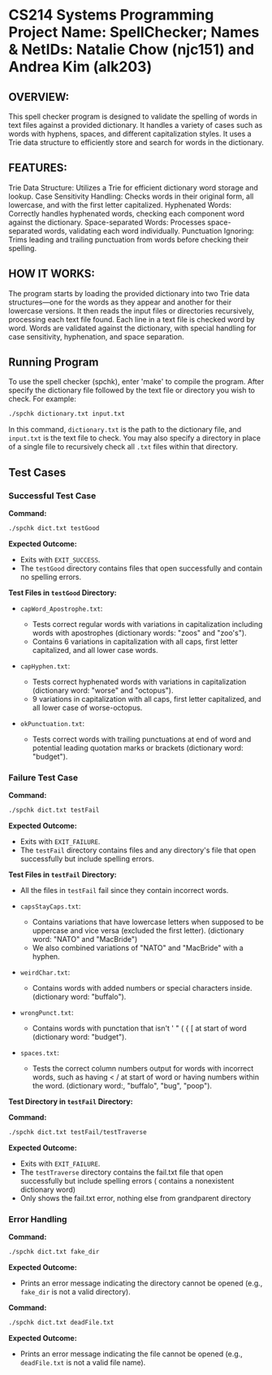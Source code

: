 # CS214 Systems Programming Project Name: SpellChecker; Names & NetIDs: Natalie Chow (njc151) and Andrea Kim (alk203)

## OVERVIEW:

This spell checker program is designed to validate the spelling of words in text files against a provided dictionary. It handles a variety of cases such as words with hyphens, spaces, and different capitalization styles. It uses a Trie data structure to efficiently store and search for words in the dictionary.

## FEATURES:

Trie Data Structure: Utilizes a Trie for efficient dictionary word storage and lookup.
Case Sensitivity Handling: Checks words in their original form, all lowercase, and with the first letter capitalized.
Hyphenated Words: Correctly handles hyphenated words, checking each component word against the dictionary.
Space-separated Words: Processes space-separated words, validating each word individually.
Punctuation Ignoring: Trims leading and trailing punctuation from words before checking their spelling.

## HOW IT WORKS:

The program starts by loading the provided dictionary into two Trie data structures—one for the words as they appear and another for their lowercase versions. It then reads the input files or directories recursively, processing each text file found. Each line in a text file is checked word by word. Words are validated against the dictionary, with special handling for case sensitivity, hyphenation, and space separation.

## Running Program

To use the spell checker (spchk), enter 'make' to compile the program. After specify the dictionary file followed by the text file or directory you wish to check. For example:

```bash
./spchk dictionary.txt input.txt
```

In this command, `dictionary.txt` is the path to the dictionary file, and `input.txt` is the text file to check. You may also specify a directory in place of a single file to recursively check all `.txt` files within that directory.

## Test Cases

### Successful Test Case

**Command:**

```bash
./spchk dict.txt testGood
```

**Expected Outcome:**

- Exits with `EXIT_SUCCESS`.
- The `testGood` directory contains files that open successfully and contain no spelling errors.

**Test Files in `testGood` Directory:**

- `capWord_Apostrophe.txt`:

  - Tests correct regular words with variations in capitalization including words with apostrophes (dictionary words: "zoos" and "zoo's").
  - Contains 6 variations in capitalization with all caps, first letter capitalized, and all lower case words.

- `capHyphen.txt`:

  - Tests correct hyphenated words with variations in capitalization (dictionary word: "worse" and "octopus").
  - 9 variations in capitalization with all caps, first letter capitalized, and all lower case of worse-octopus.

- `okPunctuation.txt`:
  - Tests correct words with trailing punctuations at end of word and potential leading quotation marks or brackets (dictionary word: "budget").

### Failure Test Case

**Command:**

```bash
./spchk dict.txt testFail
```

**Expected Outcome:**

- Exits with `EXIT_FAILURE`.
- The `testFail` directory contains files and any directory's file that open successfully but include spelling errors.

**Test Files in `testFail` Directory:**

- All the files in `testFail` fail since they contain incorrect words.

- `capsStayCaps.txt`:

  - Contains variations that have lowercase letters when supposed to be uppercase and vice versa (excluded the first letter). (dictionary word: "NATO" and "MacBride")
  - We also combined variations of "NATO" and "MacBride" with a hyphen.

- `weirdChar.txt`:

  - Contains words with added numbers or special characters inside. (dictionary word: "buffalo").

- `wrongPunct.txt`:

  - Contains words with punctation that isn't ' " ( { [ at start of word (dictionary word: "budget").

- `spaces.txt`:
  - Tests the correct column numbers output for words with incorrect words, such as having < / at start of word or having numbers within the word. (dictionary word:, "buffalo", "bug", "poop").

**Test Directory in `testFail` Directory:**

**Command:**

```bash
./spchk dict.txt testFail/testTraverse
```

**Expected Outcome:**

- Exits with `EXIT_FAILURE`.
- The `testTraverse` directory contains the fail.txt file that open successfully but include spelling errors ( contains a nonexistent dictionary word)
- Only shows the fail.txt error, nothing else from grandparent directory

### Error Handling

**Command:**

```bash
./spchk dict.txt fake_dir
```

**Expected Outcome:**

- Prints an error message indicating the directory cannot be opened (e.g., `fake_dir` is not a valid directory).

**Command:**

```bash
./spchk dict.txt deadFile.txt
```

**Expected Outcome:**

- Prints an error message indicating the file cannot be opened (e.g., `deadFile.txt` is not a valid file name).
